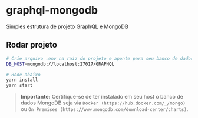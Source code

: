 # graphql-mongodb

Simples estrutura de projeto GraphQL e MongoDB

## Rodar projeto

```bash
# Crie arquivo .env na raiz do projeto e aponte para seu banco de dados mongo, conforme abaixo
DB_HOST=mongodb://localhost:27017/GRAPHQL

# Rode abaixo
yarn install
yarn start
```

> **Importante:** Certifique-se de ter instalado em seu host o banco de dados MongoDB seja via `Docker (https://hub.docker.com/_/mongo)` ou `On Premises (https://www.mongodb.com/download-center/charts)`.
